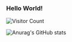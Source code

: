 ### Hello World!

![Visitor Count](https://profile-counter.glitch.me/Asari-Science/count.svg)

![Anurag's GitHub stats](https://github-readme-stats.vercel.app/api?username=Asari-Science&show_icons=true&theme=tokyonight)
